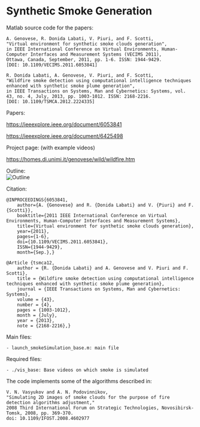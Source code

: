 # Synthetic Smoke Generation

Matlab source code for the papers:

	A. Genovese, R. Donida Labati, V. Piuri, and F. Scotti, 
    "Virtual environment for synthetic smoke clouds generation", 
    in IEEE International Conference on Virtual Environments, Human-Computer Interfaces and Measurement Systems (VECIMS 2011), 
    Ottawa, Canada, September, 2011, pp. 1-6. ISSN: 1944-9429. 
    [DOI: 10.1109/VECIMS.2011.6053841]
    
    R. Donida Labati, A. Genovese, V. Piuri, and F. Scotti, 
    "Wildfire smoke detection using computational intelligence techniques enhanced with synthetic smoke plume generation", 
    in IEEE Transactions on Systems, Man and Cybernetics: Systems, vol. 43, no. 4, July, 2013, pp. 1003-1012. ISSN: 2168-2216. 
    [DOI: 10.1109/TSMCA.2012.2224335]
    
Papers:

https://ieeexplore.ieee.org/document/6053841

https://ieeexplore.ieee.org/document/6425498


Project page:
(with example videos)

https://homes.di.unimi.it/genovese/wild/wildfire.htm

Outline:<br/>
![Outline](https://homes.di.unimi.it/genovese/wild/imgs/Picture2small_2.png "Outline")

Citation:

    @INPROCEEDINGS{6053841,
        author={A. {Genovese} and R. {Donida Labati} and V. {Piuri} and F. {Scotti}},
        booktitle={2011 IEEE International Conference on Virtual Environments, Human-Computer Interfaces and Measurement Systems},
        title={Virtual environment for synthetic smoke clouds generation},
        year={2011},
        pages={1-6},
        doi={10.1109/VECIMS.2011.6053841},
        ISSN={1944-9429},
        month={Sep.},}
	
    @Article {tsmca12,
	    author = {R. {Donida Labati} and A. Genovese and V. Piuri and F. Scotti},
	    title = {Wildfire smoke detection using computational intelligence techniques enhanced with synthetic smoke plume generation},
	    journal = {IEEE Transactions on Systems, Man and Cybernetics: Systems},
	    volume = {43},
	    number = {4},
	    pages = {1003-1012},
	    month = {July},
	    year = {2013},
	    note = {2168-2216},}

Main files:

    - launch_smokeSimulation_base.m: main file

Required files:

    - ./vis_base: Base videos on which smoke is simulated
    
The code implements some of the algorithms described in:

    V. N. Vasyukov and A. N. Podovinnikov, 
    "Simulating 2D images of smoke clouds for the purpose of fire detection algorithms adjustment," 
    2008 Third International Forum on Strategic Technologies, Novosibirsk-Tomsk, 2008, pp. 369-370.
    doi: 10.1109/IFOST.2008.4602977
